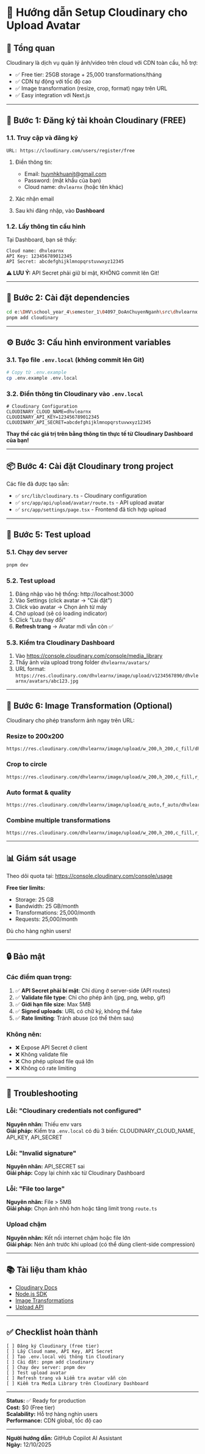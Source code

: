 # 📸 Hướng dẫn Setup Cloudinary cho Upload Avatar

## 🎯 Tổng quan

Cloudinary là dịch vụ quản lý ảnh/video trên cloud với CDN toàn cầu, hỗ trợ:
- ✅ Free tier: 25GB storage + 25,000 transformations/tháng
- ✅ CDN tự động với tốc độ cao
- ✅ Image transformation (resize, crop, format) ngay trên URL
- ✅ Easy integration với Next.js

---

## 🚀 Bước 1: Đăng ký tài khoản Cloudinary (FREE)

### 1.1. Truy cập và đăng ký
```
URL: https://cloudinary.com/users/register/free
```

1. Điền thông tin:
   - Email: huynhkhuanit@gmail.com
   - Password: (mật khẩu của bạn)
   - Cloud name: `dhvlearnx` (hoặc tên khác)
   
2. Xác nhận email

3. Sau khi đăng nhập, vào **Dashboard**

### 1.2. Lấy thông tin cấu hình

Tại Dashboard, bạn sẽ thấy:

```
Cloud name: dhvlearnx
API Key: 123456789012345
API Secret: abcdefghijklmnopqrstuvwxyz12345
```

**⚠️ LƯU Ý:** API Secret phải giữ bí mật, KHÔNG commit lên Git!

---

## 🔧 Bước 2: Cài đặt dependencies

```bash
cd e:\DHV\school_year_4\semester_1\04097_DoAnChuyenNganh\src\dhvlearnx
pnpm add cloudinary
```

---

## ⚙️ Bước 3: Cấu hình environment variables

### 3.1. Tạo file `.env.local` (không commit lên Git)

```bash
# Copy từ .env.example
cp .env.example .env.local
```

### 3.2. Điền thông tin Cloudinary vào `.env.local`

```env
# Cloudinary Configuration
CLOUDINARY_CLOUD_NAME=dhvlearnx
CLOUDINARY_API_KEY=123456789012345
CLOUDINARY_API_SECRET=abcdefghijklmnopqrstuvwxyz12345
```

**Thay thế các giá trị trên bằng thông tin thực tế từ Cloudinary Dashboard của bạn!**

---

## 📦 Bước 4: Cài đặt Cloudinary trong project

Các file đã được tạo sẵn:
- ✅ `src/lib/cloudinary.ts` - Cloudinary configuration
- ✅ `src/app/api/upload/avatar/route.ts` - API upload avatar
- ✅ `src/app/settings/page.tsx` - Frontend đã tích hợp upload

---

## 🧪 Bước 5: Test upload

### 5.1. Chạy dev server

```powershell
pnpm dev
```

### 5.2. Test upload

1. Đăng nhập vào hệ thống: http://localhost:3000
2. Vào Settings (click avatar → "Cài đặt")
3. Click vào avatar → Chọn ảnh từ máy
4. Chờ upload (sẽ có loading indicator)
5. Click "Lưu thay đổi"
6. **Refresh trang** → Avatar mới vẫn còn ✅

### 5.3. Kiểm tra Cloudinary Dashboard

1. Vào https://console.cloudinary.com/console/media_library
2. Thấy ảnh vừa upload trong folder `dhvlearnx/avatars/`
3. URL format: `https://res.cloudinary.com/dhvlearnx/image/upload/v1234567890/dhvlearnx/avatars/abc123.jpg`

---

## 🎨 Bước 6: Image Transformation (Optional)

Cloudinary cho phép transform ảnh ngay trên URL:

### Resize to 200x200
```
https://res.cloudinary.com/dhvlearnx/image/upload/w_200,h_200,c_fill/dhvlearnx/avatars/abc123.jpg
```

### Crop to circle
```
https://res.cloudinary.com/dhvlearnx/image/upload/w_200,h_200,c_fill,r_max/dhvlearnx/avatars/abc123.jpg
```

### Auto format & quality
```
https://res.cloudinary.com/dhvlearnx/image/upload/q_auto,f_auto/dhvlearnx/avatars/abc123.jpg
```

### Combine multiple transformations
```
https://res.cloudinary.com/dhvlearnx/image/upload/w_200,h_200,c_fill,r_max,q_auto,f_auto/dhvlearnx/avatars/abc123.jpg
```

---

## 📊 Giám sát usage

Theo dõi quota tại: https://console.cloudinary.com/console/usage

**Free tier limits:**
- Storage: 25 GB
- Bandwidth: 25 GB/month
- Transformations: 25,000/month
- Requests: 25,000/month

Đủ cho hàng nghìn users!

---

## 🔒 Bảo mật

### Các điểm quan trọng:

1. ✅ **API Secret phải bí mật**: Chỉ dùng ở server-side (API routes)
2. ✅ **Validate file type**: Chỉ cho phép ảnh (jpg, png, webp, gif)
3. ✅ **Giới hạn file size**: Max 5MB
4. ✅ **Signed uploads**: URL có chữ ký, không thể fake
5. ✅ **Rate limiting**: Tránh abuse (có thể thêm sau)

### Không nên:
- ❌ Expose API Secret ở client
- ❌ Không validate file
- ❌ Cho phép upload file quá lớn
- ❌ Không có rate limiting

---

## 🚨 Troubleshooting

### Lỗi: "Cloudinary credentials not configured"
**Nguyên nhân:** Thiếu env vars  
**Giải pháp:** Kiểm tra `.env.local` có đủ 3 biến: CLOUDINARY_CLOUD_NAME, API_KEY, API_SECRET

### Lỗi: "Invalid signature"
**Nguyên nhân:** API_SECRET sai  
**Giải pháp:** Copy lại chính xác từ Cloudinary Dashboard

### Lỗi: "File too large"
**Nguyên nhân:** File > 5MB  
**Giải pháp:** Chọn ảnh nhỏ hơn hoặc tăng limit trong `route.ts`

### Upload chậm
**Nguyên nhân:** Kết nối internet chậm hoặc file lớn  
**Giải pháp:** Nén ảnh trước khi upload (có thể dùng client-side compression)

---

## 📚 Tài liệu tham khảo

- [Cloudinary Docs](https://cloudinary.com/documentation)
- [Node.js SDK](https://cloudinary.com/documentation/node_integration)
- [Image Transformations](https://cloudinary.com/documentation/image_transformations)
- [Upload API](https://cloudinary.com/documentation/upload_images)

---

## ✅ Checklist hoàn thành

```
[ ] Đăng ký Cloudinary (free tier)
[ ] Lấy Cloud name, API Key, API Secret
[ ] Tạo .env.local với thông tin Cloudinary
[ ] Cài đặt: pnpm add cloudinary
[ ] Chạy dev server: pnpm dev
[ ] Test upload avatar
[ ] Refresh trang và kiểm tra avatar vẫn còn
[ ] Kiểm tra Media Library trên Cloudinary Dashboard
```

---

**Status:** ✅ Ready for production  
**Cost:** $0 (Free tier)  
**Scalability:** Hỗ trợ hàng nghìn users  
**Performance:** CDN global, tốc độ cao

---

**Người hướng dẫn:** GitHub Copilot AI Assistant  
**Ngày:** 12/10/2025
